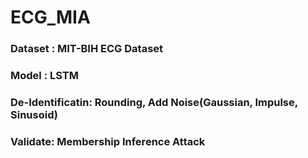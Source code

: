 # ECG_MIA

### Dataset : MIT-BIH ECG Dataset
### Model : LSTM
### De-Identificatin: Rounding, Add Noise(Gaussian, Impulse, Sinusoid)
### Validate: Membership Inference Attack
